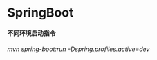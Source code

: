 # SpringBoot

#### 不同环境启动指令
###### mvn spring-boot:run -Dspring.profiles.active=dev













































